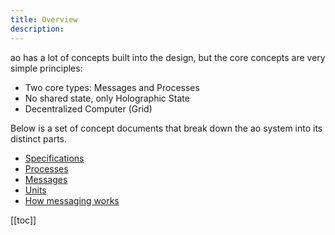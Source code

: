```yaml
---
title: Overview
description: 
---
```


ao has a lot of concepts built into the design, but the core concepts are very simple principles:

- Two core types: Messages and Processes
- No shared state, only Holographic State
- Decentralized Computer (Grid)

Below is a set of concept documents that break down the ao system into its distinct parts.

- [Specifications](specs)
- [Processes](processes)
- [Messages](messages)
- [Units](units)
- [How messaging works](how-it-works)

[[toc]]
